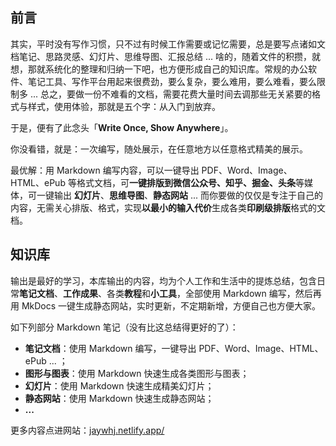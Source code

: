 ## 前言

其实，平时没有写作习惯，只不过有时候工作需要或记忆需要，总是要写点诸如文档笔记、思路灵感、幻灯片、思维导图、汇报总结 ... 啥的，随着文件的积攒，就想，那就系统化的整理和归纳一下吧，也方便形成自己的知识库。常规的办公软件、笔记工具、写作平台用起来很费劲，要么复杂，要么难用，要么难看，要么限制多 ... 总之，要做一份不难看的文档，需要花费大量时间去调那些无关紧要的格式与样式，使用体验，那就是五个字：从入门到放弃。

于是，便有了此念头「**Write Once, Show Anywhere**」。

你没看错，就是：一次编写，随处展示，在任意地方以任意格式精美的展示。

最优解：用 Markdown 编写内容，可以一键导出 PDF、Word、Image、HTML、ePub 等格式文档，可**一键排版到微信公众号、知乎、掘金、头条**等媒体，可一键输出 **幻灯片**、**思维导图**、**静态网站** ... 而你要做的仅仅是专注于自己的内容，无需关心排版、格式，实现**以最小的输入代价**生成各类**印刷级排版**格式的文档。



## 知识库

输出是最好的学习，本库输出的内容，均为个人工作和生活中的提炼总结，包含日常**笔记文档**、**工作成果**、各类**教程**和**小工具**，全部使用 Markdown 编写，然后再用  MkDocs 一键生成静态网站，实时更新，不定期新增，方便自己也方便大家。

如下列部分 Markdown 笔记（没有比这总结得更好的了）：

- **笔记文档**：使用 Markdown 编写，一键导出 PDF、Word、Image、HTML、ePub ... ；
- **图形与图表**：使用 Markdown 快速生成各类图形与图表；
- **幻灯片**：使用 Markdown 快速生成精美幻灯片；
- **静态网站**：使用 Markdown 快速生成静态网站；
- **...**

更多内容点进网站：[jaywhj.netlify.app/](https://jaywhj.netlify.app/)
